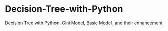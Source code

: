 # Decision-Tree-with-Python
Decision Tree with Python, Gini Model, Basic Model, and their enhancement
